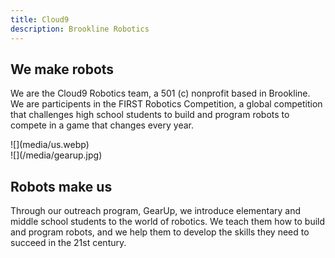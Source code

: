 ```yaml
---
title: Cloud9
description: Brookline Robotics
---
```

<div class="parted">
<div>


## We make robots

We are the Cloud9 Robotics team, a 501 (c) nonprofit based in Brookline. We are participents in the FIRST Robotics Competition, a global competition that challenges high school students to build and program robots to compete in a game that changes every year.


</div>
![](media/us.webp)
</div>

<div class="parted">
![](/media/gearup.jpg)
<div>


## Robots make us

Through our outreach program, GearUp, we introduce elementary and middle school students to the world of robotics. We teach them how to build and program robots, and we help them to develop the skills they need to succeed in the 21st century.


</div>
</div>
